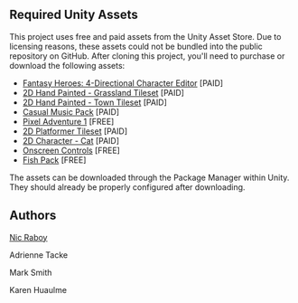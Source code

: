 ## Required Unity Assets

This project uses free and paid assets from the Unity Asset Store. Due to licensing reasons, these assets could not be bundled into the public repository on GitHub. After cloning this project, you'll need to purchase or download the following assets:

- [Fantasy Heroes: 4-Directional Character Editor](https://assetstore.unity.com/packages/2d/characters/fantasy-heroes-4-directional-character-editor-147364) [PAID]
- [2D Hand Painted - Grassland Tileset](https://assetstore.unity.com/packages/2d/environments/2d-hand-painted-grassland-tileset-47763) [PAID]
- [2D Hand Painted - Town Tileset](https://assetstore.unity.com/packages/2d/environments/2d-hand-painted-town-tileset-67346) [PAID]
- [Casual Music Pack](https://assetstore.unity.com/packages/audio/music/a-casual-music-pack-160915) [PAID]
- [Pixel Adventure 1](https://assetstore.unity.com/packages/2d/characters/pixel-adventure-1-155360) [FREE]
- [2D Platformer Tileset](https://assetstore.unity.com/packages/2d/environments/2d-platformer-tileset-173155) [PAID]
- [2D Character - Cat](https://assetstore.unity.com/packages/2d/characters/2d-character-cat-182816) [PAID]
- [Onscreen Controls](https://www.kenney.nl/assets/onscreen-controls) [FREE]
- [Fish Pack](https://www.kenney.nl/assets/fish-pack) [FREE]

The assets can be downloaded through the Package Manager within Unity. They should already be properly configured after downloading.

## Authors

[Nic Raboy](https://www.nraboy.com)

Adrienne Tacke

Mark Smith

Karen Huaulme